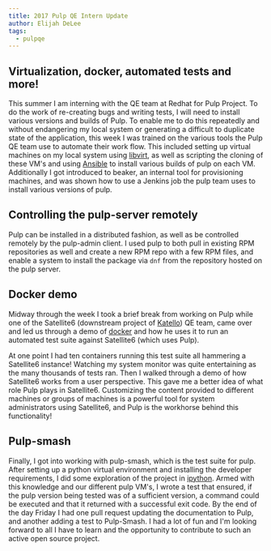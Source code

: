 ```yaml
---
title: 2017 Pulp QE Intern Update
author: Elijah DeLee
tags:
  - pulpqe
---
```


Virtualization, docker, automated tests and more! 
----------------

This summer I am interning with the QE team at Redhat for Pulp Project. To do
the work of re-creating bugs and writing tests, I will need to install various
versions and builds of Pulp. To enable me to do this repeatedly and without
endangering my local system or generating a difficult to duplicate state of the
application, this week I was trained on the various tools the Pulp QE team use
to automate their work flow. This included setting up virtual machines on my
local system using [libvirt](https://libvirt.org/), as well as scripting the
cloning of these VM's and using [Ansible](https://www.ansible.com/) to install
various builds of pulp on each VM. Additionally I got introduced to beaker, an
internal tool for provisioning machines, and was shown how to use a Jenkins job
the pulp team uses to install various versions of pulp.

Controlling the pulp-server remotely
----------------

Pulp can be installed in a distributed fashion, as well as be controlled
remotely by the pulp-admin client. I used pulp to both pull in existing RPM
repositories as well and create a new RPM repo with a few RPM files, and enable
a system to install the package via `dnf` from the repository hosted on the
pulp server.

Docker demo
----------------

Midway through the week I took a brief break from working on Pulp while one of
the Satellite6  (downstream project of
[Katello](https://www.theforeman.org/plugins/katello/)) QE team, came
over and led us through a demo of [docker](https://www.docker.com/) and how he
uses it to run an automated test suite against Satellite6 (which uses Pulp).

At one point I had ten containers running this test suite all hammering a
Satellite6 instance! Watching my system monitor was quite entertaining as the
many thousands of tests ran. Then I walked through a demo of how Satellite6
works from a user perspective. This gave me a better idea of what role Pulp
plays in Satellite6. Customizing the content provided to different machines or
groups of machines is a powerful tool for system administrators using
Satellite6, and Pulp is the workhorse behind this functionality!

Pulp-smash
----------------

Finally, I got into working with pulp-smash, which is the test suite for pulp.
After setting up a python virtual environment and installing the developer
requirements, I did some exploration of the project in
[ipython](https://ipython.org/). Armed with this knowledge and our different
pulp VM's, I wrote a test that ensured, if the pulp version being tested was of
a sufficient version, a command could be executed and that it returned with a
successful exit code. By the end of the day Friday I had one pull request
updating the documentation to Pulp, and another adding a test to Pulp-Smash. I
had a lot of fun and I'm looking forward to all I have to learn and the
opportunity to contribute to such an active open source project.
